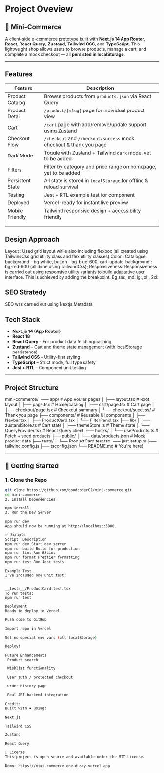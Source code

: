 # Project Oveview

## 🛒 Mini-Commerce

A client-side e-commerce prototype built with **Next.js 14 App Router**, **React**, **React Query**, **Zustand**, **Tailwind CSS**, and **TypeScript**. This lightweight shop allows users to browse products, manage a cart, and complete a mock checkout — all **persisted in localStorage**.

---

## Features

| Feature            | Description |
|--------------------|-------------|
| Product Catalog  | Browse products from `products.json` via React Query |
| Product Detail   | `/product/[slug]` page for individual product view |
| Cart             | `/cart` page with add/remove/update support using Zustand |
| Checkout Flow    | `/checkout` and `/checkout/success` mock checkout & thank you page |
| Dark Mode      | Toggle with Zustand + Tailwind `dark` mode, yet to be added|
| Filters          | Filter by category and price range on homepage, yet to be added|
| Persistent State | All state is stored in `localStorage` for offline & reload survival |
| Testing          | Jest + RTL example test for component |
| Deployed         | Vercel-ready for instant live preview |
| Mobile Friendly  | Tailwind responsive design + accessibility friendly |

---

## Design Approach

Layout : Used grid layout while also including flexbox (all created using TailwindCss grid utility class and flex utility classes)
Color : Catalogue background - bg-white, button - bg-blue-600, cart-update-background : bg-red-600 (all done using TailwindCss);
Responsiveness: Responsiveness is carried out using responsive utility variants to build adaptative user interface. This is achieved by adding the breakpoint. Eg sm:, md: lg:, xl:, 2xl:

## SEO Stratedy

SEO was carried out using Nextjs Metadata

## Tech Stack

- **Next.js 14 (App Router)**
- **React 18**
- **React Query** – For product data fetching/caching
- **Zustand** – Cart and theme state management (with localStorage persistence)
- **Tailwind CSS** – Utility-first styling
- **TypeScript** – Strict mode, full type safety
- **Jest + RTL** – Component unit testing

---

## Project Structure

mini-commerce/
├── app/ # App Router pages
│ ├── layout.tsx # Root layout
│ ├── page.tsx # Home/catalog
│ ├── cart/page.tsx # Cart page
│ ├── checkout/page.tsx # Checkout summary
│ └── checkout/success/ # Thank you page
├── components/ # Reusable UI components
│ ├── Navbar.tsx
│ ├── ProductCard.tsx
│ └── FilterPanel.tsx
├── lib/
│ ├── zustandStore.ts # Cart state
│ ├── themeStore.ts # Theme state
│ └── QueryProvider.tsx # React Query client
├── hooks/
│ └── useProducts.ts # Fetch + seed products
├── public/
│ └── data/products.json # Mock product data
├── tests/
│ └── ProductCard.test.tsx
├── jest.setup.ts
├── tailwind.config.js
├── tsconfig.json
└── README.md # You're here!

---

## 🔧 Getting Started

### 1. Clone the Repo

```bash
git clone https://github.com/goodcoderCJ/mini-commerce.git
cd mini-commerce
2. Install Dependencies

npm install
3. Run the Dev Server

npm run dev
App should now be running at http://localhost:3000.

✅ Scripts
Script	Description
npm run dev Start dev server
npm run build Build for production
npm run lint Run ESLint
npm run format Prettier formatting
npm run test Run Jest tests

Example Test
I’ve included one unit test:


__tests__/ProductCard.test.tsx
To run tests:
npm run test

Deployment
Ready to deploy to Vercel:

Push code to GitHub

Import repo in Vercel

Set no special env vars (all localStorage)

Deploy!

Future Enhancements
 Product search

 Wishlist functionality

 User auth / protected checkout

 Order history page

 Real API backend integration

Credits
Built with ❤️ using:

Next.js

Tailwind CSS

Zustand

React Query

📄 License
This project is open-source and available under the MIT License.

Demo: https://mini-commerce-one-dusky.vercel.app
